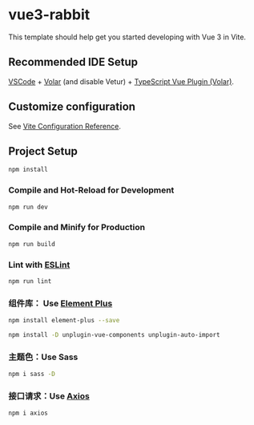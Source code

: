 # vue3-rabbit

This template should help get you started developing with Vue 3 in Vite.

## Recommended IDE Setup

[VSCode](https://code.visualstudio.com/) + [Volar](https://marketplace.visualstudio.com/items?itemName=Vue.volar) (and disable Vetur) + [TypeScript Vue Plugin (Volar)](https://marketplace.visualstudio.com/items?itemName=Vue.vscode-typescript-vue-plugin).

## Customize configuration

See [Vite Configuration Reference](https://vitejs.dev/config/).

## Project Setup

```sh
npm install
```

### Compile and Hot-Reload for Development

```sh
npm run dev
```

### Compile and Minify for Production

```sh
npm run build
```

### Lint with [ESLint](https://eslint.org/)

```sh
npm run lint
```

### 组件库： Use [Element Plus](https://element-plus.org/zh-CN/guide/quickstart.html)
```sh
npm install element-plus --save

npm install -D unplugin-vue-components unplugin-auto-import
```

### 主题色：Use Sass
```sh
npm i sass -D
```

### 接口请求：Use [Axios](https://www.axios-http.cn/docs/intro)
```sh
npm i axios
```
